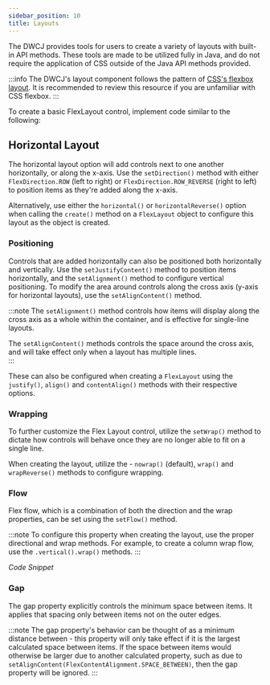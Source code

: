 ```yaml
---
sidebar_position: 10
title: Layouts
---
```


The DWCJ provides tools for users to create a variety of layouts with built-in API methods. These tools are
made to be utilized fully in Java, and do not require the application of CSS outside of the Java API methods provided.

:::info
The DWCJ's layout component follows the pattern of [CSS's flexbox layout](https://css-tricks.com/snippets/css/a-guide-to-flexbox/). It is recommended
to review this resource if you are unfamiliar with CSS flexbox.
:::

To create a basic FlexLayout control, implement code similar to the following:

<!-- Insert code snippet here -->
<!-- *Code Snippet* -->

## Horizontal Layout

The horizontal layout option will add controls next to one another horizontally, or along the x-axis. Use the `setDirection()` method with either
`FlexDirection.ROW` (left to right) or `FlexDirection.ROW_REVERSE` (right to left) to position items as they're added along the x-axis. 

Alternatively, use either the `horizontal()` or `horizontalReverse()` option when calling the `create()` method on a `FlexLayout` object to configure this layout
as the object is created.

<!-- Code demo inserted here showing how to create this layout -->
<!-- *Code Snippet* -->

### Positioning

Controls that are added horizontally can also be positioned both horizontally and vertically. Use the `setJustifyContent()` method to position items horizontally, and the `setAlignment()` method to configure vertical positioning. To modify the area around controls along the cross axis (y-axis for horizontal layouts), use the 
`setAlignContent()` method.

:::note
The `setAlignment()` method controls how items will display along the cross axis as a whole within the container, and is effective for single-line layouts.

The `setAlignContent()` methods controls the space around the cross axis, and will take effect only when a layout has multiple lines.  
:::

These can also be configured when creating a `FlexLayout` using the `justify()`, `align()` and `contentAlign()` methods with their respective options.

<!-- Add demo that shows how to do this -->
<!-- *Code Snippet* -->

### Wrapping

To further customize the Flex Layout control, utilize the `setWrap()` method to dictate how controls will behave once they are no longer able to fit on a single line.

When creating the layout, utilize the - `nowrap()` (default), `wrap()` and `wrapReverse()` methods to configure wrapping.

<!-- Add demo that shows how to do this -->
<!-- *Code Snippet* -->


### Flow

Flex flow, which is a combination of both the direction and the wrap properties, can be set using the `setFlow()` method. 

:::note
To configure this property when creating the layout, use the proper directional and wrap methods. For example, to create a column wrap flow,
use the `.vertical().wrap()` methods.
:::

<!-- Add demo that shows how to do this -->
*Code Snippet*

### Gap

The gap property explicitly controls the minimum space between items. It applies that spacing only between items not on the outer edges. 

:::note
The gap property's behavior can be thought of as a minimum distance between - this property will only take effect if it is the largest calculated
space between items. If the space between items would otherwise be larger due to another calculated property, such as due to `setAlignContent(FlexContentAlignment.SPACE_BETWEEN)`, then the gap property will be ignored.
:::

<!-- Add demo that shows how to do this -->
<!-- *Code Snippet* -->

<!-- ## Vertical Layout




### Positioning


### Flex Wrap

### Flex Direction

### Flex Flow

## Item Configuration
 -->